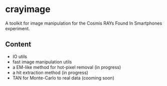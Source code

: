 # crayimage
A toolkit for image manipulation for the Cosmis RAYs Found In Smartphones experiment.

## Content

- IO utils
- fast image manipulation utils
- a EM-like method for hot-pixel removal (in progress)
- a hit extraction method (in progress)
- TAN for Monte-Carlo to real data (cooming soon)
